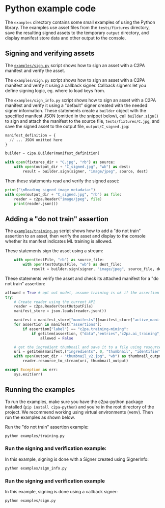 # Python example code 

The `examples` directory contains some small examples of using the Python library.
The examples use asset files from the `tests/fixtures` directory, save the resulting signed assets to the temporary `output` directory, and display manifest store data and other output to the console.

## Signing and verifying assets

The [`examples/sign.py`](https://github.com/contentauth/c2pa-python/blob/main/examples/sign.py) script shows how to sign an asset with a C2PA manifest and verify the asset.


The `examples/sign.py` script shows how to sign an asset with a C2PA manifest and verify it using a callback signer. Callback signers let you define signing logic, eg. where to load keys from.

The `examples/sign_info.py` script shows how to sign an asset with a C2PA manifest and verify it using a "default" signer created with the needed signer information.
These statements create a `builder` object with the specified manifest JSON (omitted in the snippet below), call `builder.sign()` to sign and attach the manifest to the source file, `tests/fixtures/C.jpg`, and save the signed asset to the output file, `output/C_signed.jpg`:

```py
manifest_definition = {
  // ... JSON omitted here
}

builder = c2pa.Builder(manifest_definition)

with open(fixtures_dir + "C.jpg", "rb") as source:
    with open(output_dir + "C_signed.jpg", "wb") as dest:
        result = builder.sign(signer, "image/jpeg", source, dest)
```

Then these statements read and verify the signed asset:

```py
print("\nReading signed image metadata:")
with open(output_dir + "C_signed.jpg", "rb") as file:
    reader = c2pa.Reader("image/jpeg", file)
    print(reader.json())
```

## Adding a "do not train" assertion

The [`examples/training.py`](https://github.com/contentauth/c2pa-python/blob/main/examples/training.py) script shows how to add a "do not train" assertion to an asset, then verify the asset and display to the console whether its manifest indicates ML training is allowed.

These statements sign the asset using a stream:

```py
    with open(testFile, "rb") as source_file:
        with open(testOutputFile, "wb") as dest_file:
            result = builder.sign(signer, "image/jpeg", source_file, dest_file)
```

These statements verify the asset and check its attached manifest for a "do not train" assertion:

```py
allowed = True # opt out model, assume training is ok if the assertion doesn't exist
try:
    # Create reader using the current API
    reader = c2pa.Reader(testOutputFile)
    manifest_store = json.loads(reader.json())

    manifest = manifest_store["manifests"][manifest_store["active_manifest"]]
    for assertion in manifest["assertions"]:
        if assertion["label"] == "c2pa.training-mining":
            if getitem(assertion, ("data","entries","c2pa.ai_training","use")) == "notAllowed":
                allowed = False

    # get the ingredient thumbnail and save it to a file using resource_to_stream
    uri = getitem(manifest,("ingredients", 0, "thumbnail", "identifier"))
    with open(output_dir + "thumbnail_v2.jpg", "wb") as thumbnail_output:
        reader.resource_to_stream(uri, thumbnail_output)

except Exception as err:
    sys.exit(err)
```

## Running the examples

To run the examples, make sure you have the c2pa-python package installed (`pip install c2pa-python`) and you're in the root directory of the project. We recommend working using virtual environments (venv). Then run the examples as shown below.

Run the "do not train" assertion example:

```bash
python examples/training.py
```

### Run the signing and verification example:

In this example, signing is done with a Signer created using SignerInfo:

```bash
python examples/sign_info.py
```

### Run the signing and verification example

In this example, signing is done using a callback signer:

```bash
python examples/sign.py
```


